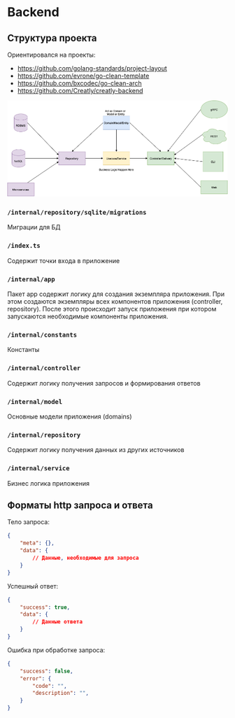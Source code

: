 # Backend

## Структура проекта

Ориентировался на проекты:
+ https://github.com/golang-standards/project-layout
+ https://github.com/evrone/go-clean-template
+ https://github.com/bxcodec/go-clean-arch
+ https://github.com/Creatly/creatly-backend


![backend-clean-arch](./backend-clean-arch.png)

### `/internal/repository/sqlite/migrations`

Миграции для БД

### `/index.ts`

Содержит точки входа в приложение

### `/internal/app`

Пакет app содержит логику для создания экземпляра приложения.
При этом создаются экземпляры всех компонентов приложения (controller, repository).
После этого происходит запуск приложения при котором запускаются необходимые компоненты приложения.

### `/internal/constants`

Константы

### `/internal/controller`

Содержит логику получения запросов и формирования ответов

### `/internal/model`

Основные модели приложения (domains)

### `/internal/repository`

Содержит логику получения данных из других источников

### `/internal/service`

Бизнес логика приложения

## Форматы http запроса и ответа

Тело запроса:

```json
{
	"meta": {},
	"data": {
		// Данные, необходимые для запроса
	}
}
```

Успешный ответ:

```json
{
	"success": true,
	"data": {
		// Данные ответа
	}
}
```

Ошибка при обработке запроса:

```json
{
	"success": false,
	"error": {
		"code": "",
		"description": "",
	}
}
```
